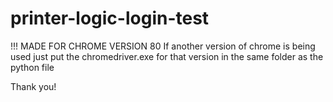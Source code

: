 # printer-logic-login-test

!!! MADE FOR CHROME VERSION 80
If another version of chrome is being used just put the chromedriver.exe for that version in the same folder as the python file

Thank you!
